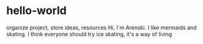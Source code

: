 # hello-world
organize project, store ideas, resources
Hi, I´m Arenski. I like mermaids and skating. I think everyone should try ice skating, it's a way of living 
